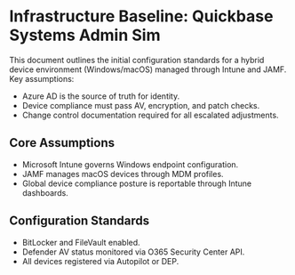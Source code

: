 # Infrastructure Baseline: Quickbase Systems Admin Sim

This document outlines the initial configuration standards for a hybrid device environment (Windows/macOS) managed through Intune and JAMF. Key assumptions:

- Azure AD is the source of truth for identity.
- Device compliance must pass AV, encryption, and patch checks.
- Change control documentation required for all escalated adjustments.

## Core Assumptions
- Microsoft Intune governs Windows endpoint configuration.
- JAMF manages macOS devices through MDM profiles.
- Global device compliance posture is reportable through Intune dashboards.

## Configuration Standards
- BitLocker and FileVault enabled.
- Defender AV status monitored via O365 Security Center API.
- All devices registered via Autopilot or DEP.
